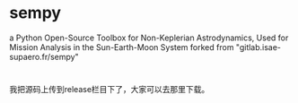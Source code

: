 # sempy
a Python Open-Source Toolbox for Non-Keplerian Astrodynamics, Used for Mission Analysis in the Sun-Earth-Moon System forked from "gitlab.isae-supaero.fr/sempy"


#

我把源码上传到release栏目下了，大家可以去那里下载。
